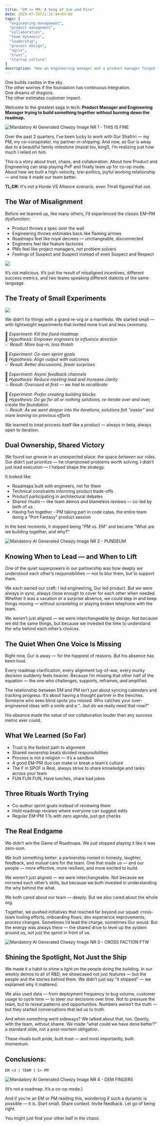 ```yaml
---
title: "EM <> PM: A Song of Ice and Fire"
date: 2025-07-26T21:32:44+03:00
tags: [
  "engineering management",
  "product management",
  "collaboration",
  "team dynamics",
  "leadership",
  "process design",
  "agile",
  "trust",
  "startup culture"
]
description: "How an engineering manager and a product manager forged trust, shared ownership, and high-velocity delivery — without burning down the roadmap."
---
```


One builds castles in the sky.  
The other worries if the foundation has continuous integration.  
One dreams of dragons.  
The other estimates customer impact.

Welcome to the greatest saga in tech: **Product Manager and Engineering Manager trying to build something together without burning down the roadmap.**

![Mandatory AI Generated Cheezy Image NR 1 - THIS IS FINE](/images/empm-roadmap-fine.png)

Over the past 2 quarters, I’ve been lucky to work with Gur Shafriri — my PM, my co-conspirator, my partner-in-shipping. And now, as Gur is away due to a beautiful family milestone (mazal tov, king!), I’m realizing just how much I relied on him.

This is a story about trust, chaos, and collaboration. About how Product and Engineering can stop playing PvP and finally team up for co-op mode. About how we built a high-velocity, low-politics, joyful working relationship — and how it made our team better.

**TL;DR:** It's not a Horde VS Alliance scenario, even Thrall figured that out.

## The War of Misalignment

Before we teamed up, like many others, I’d experienced the classic EM–PM dysfunction:

- Product throws a spec over the wall
- Engineering throws estimates back like flaming arrows
- Roadmaps feel like royal decrees — unchangeable, disconnected
- Engineers feel like feature factories
- PMs feel like project managers, not problem solvers
- Feelings of Suspect and Suspect instead of even Suspect and Respect

![](https://media2.giphy.com/media/v1.Y2lkPTc5MGI3NjExZzNubThqc3NjNGF6NXA0bXVubWo2dXMwOW1xYTM0aHJwenE2YmliaCZlcD12MV9pbnRlcm5hbF9naWZfYnlfaWQmY3Q9Zw/3gNotAoIRZsb9UHPnj/giphy.gif)

It’s not malicious. It’s just the result of misaligned incentives, different success metrics, and two teams speaking different dialects of the same language.

## The Treaty of Small Experiments

![](https://media4.giphy.com/media/v1.Y2lkPTc5MGI3NjExNzVneHIwczh5Z3ppbmt0ZHgyc3VkNDQ3dDJiZGtybjZsMXp5d2prYyZlcD12MV9pbnRlcm5hbF9naWZfYnlfaWQmY3Q9Zw/RdJIM4Uesg37eN1ZNL/giphy.gif)

We didn’t fix things with a grand re-org or a manifesto. We started small — with lightweight experiments that invited more trust and less ceremony.

🧪 *Experiment: Kill the fixed roadmap*  
🎯 *Hypothesis: Empower engineers to influence direction*  
✅ *Result: More buy-in, less thrash*  

🧪 *Experiment: Co-own sprint goals*  
🎯 *Hypothesis: Align output with outcomes*  
✅ *Result: Better discussions, fewer surprises*

🧪 *Experiment: Async feedback channels*  
🎯 *Hypothesis: Reduce meeting load and increase clarity*  
💥 *Result: Overused at first — we had to recalibrate*

🧪 *Experiment: Prefer creating building blocks*  
🎯 *Hypothesis: Do go for all or nothing solutions, re-iterate over and over, create the foundation*  
💥 *Result: As we went deeper into the iterations, solutions felt "easier" and more leaning on previous efforts*

We learned to treat process itself like a product — always in beta, always open to iteration.

## Dual Ownership, Shared Victory

We found our groove in an unexpected place: the space *between* our roles. Gur didn’t just prioritize — he championed problems worth solving. I didn’t just lead execution — I helped shape the strategy.

It looked like:

- Roadmaps built *with* engineers, not for them
- Technical constraints informing product trade-offs
- Product participating in architectural debates
- Shared rituals — like team demos and blameless reviews — co-led by both of us
- Having fun together - PM taking part in code catas, the entire team doing a "Port Fantasy" product session

In the best moments, it stopped being "PM vs. EM" and became "What are we building together, and why?"

![Mandatory AI Generated Cheezy Image NR 2 - PUNDEUM](/images/empm-first-place.png)

## Knowing When to Lead — and When to Lift

One of the quiet superpowers in our partnership was how deeply we understood each other’s responsibilities — not to blur them, but to support them.

We each owned our craft: I led engineering, Gur led product. But we were always in sync, always close enough to cover for each other when needed. Whether it was a vacation or a surprise absence, we could step in and keep things moving — without scrambling or playing broken telephone with the team.

We weren’t just aligned — we were interchangeable by design. Not because we did the same things, but because we invested the time to understand the why behind each other’s choices.

## The Quiet When One Voice Is Missing

Right now, Gur is away — for the happiest of reasons. But his absence has been loud.

Every roadmap clarification, every alignment tug-of-war, every murky decision suddenly feels heavier. Because I’m missing that other half of the equation — the one who challenges, supports, reframes, and amplifies.

The relationship between EM and PM isn’t just about syncing calendars and tracking progress. It’s about having a thought partner in the trenches. Someone who sees blind spots you missed. Who catches your over-engineered ideas with a smile and a “...but do we really need that now?”

His absence made the value of our collaboration louder than any success metric ever could.

## What We Learned (So Far)

- Trust is the fastest path to alignment
- Shared ownership beats divided responsibilities
- Process is not a religion — it’s a sandbox
- A good EM–PM duo can make or break a team’s culture
- The F in SPOF is Real, always strive to share knowledge and tasks across your team
- FUN FUN FUN, Have lunches, share bad jokes

## Three Rituals Worth Trying

- Co-author sprint goals instead of reviewing them
- Hold roadmap reviews where everyone can suggest edits
- Regular EM–PM 1:1s with zero agenda, just gut checks

## The Real Endgame

We didn’t win the Game of Roadmaps. We just stopped playing it like it was zero-sum.

We built something better: a partnership rooted in honesty, laughter, feedback, and mutual care for the team. One that made us — and our people — more effective, more resilient, and more excited to build.

We weren’t just aligned — we were interchangeable. Not because we mirrored each other’s skills, but because we both invested in understanding the why behind the what.

We both cared about our team — deeply. But we also cared about the whole org.

Together, we pushed initiatives that reached far beyond our squad: cross-team tooling efforts, onboarding flows, dev experience improvements, process changes. Sometimes I’d lead the charge, sometimes Gur would. But the energy was always there — the shared drive to level up the system around us, not just the sprint in front of us.

![Mandatory AI Generated Cheezy Image NR 3 - CROSS FACTION FTW](/images/empm-wow.png)

## Shining the Spotlight, Not Just the Ship

We made it a habit to shine a light on the people doing the building. In our weekly demos to all of R&D, we showcased not just features — but the people and the stories behind them. We didn’t just say “it shipped” — we explained why it mattered.

We also used data — from deployment frequency to bug volume, customer usage to cycle time — to steer our decisions over time. Not to pressure the team, but to reveal patterns and opportunities. Numbers weren’t the truth — but they started conversations that led us to truth.

And when something went sideways? We talked about that, too. Openly, with the team, without shame. We made “what could we have done better?” a standard slide, not a post-mortem obligation.

These rituals built pride, built trust — and most importantly, built momentum.

## Conclusions:

`EM <3 | TEAM | Ɛ> PM`

![Mandatory AI Generated Cheezy Image NR 4 - DEM FINGERS](/images/empmfusion.png)

(It’s not a roadmap. It’s a co-op mode.)

And if you’re an EM or PM reading this, wondering if such a dynamic is possible — it is.
Start small. Share context. Invite feedback. Let go of being right.

You might just find your other half in the chaos.
